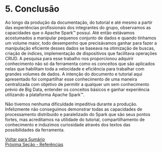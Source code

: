 # 5. Conclusão

Ao longo da produção da documentação, do tutorial e até mesmo a partir das experiências profissionais dos integrantes do grupo, observamos as capacidades que o Apache Spark™ possui.
Até então estávamos acostumados a manipular pequenos conjunto de dados e quando tínhamos um volume maior, todo desempenho que precisávamos ganhar para fazer a manipulação eficiente desses dados se baseava na otimização de buscas, criação de índices, implementação de dispositivos que facilitava operações CRUD.
A pesquisa para esse trabalho nos proporcionou adquirir conhecimento não só da ferramenta como os conceitos que são aplicados nelas que habilitam toda a velocidade e eficiência para trabalhar com grandes volumes de dados.
A intenção do documento e tutorial aqui apresentado foi compartilhar esse conhecimento de uma maneira centralizada com objetivo de permitir a qualquer um sem conhecimento prévio de Big Data, 
entender os conceitos básicos e ganhar experiência utilizando a plataforma Apache Spark™.


Não tivemos nenhuma dificuldade impeditiva durante a produção. Infelizmente não conseguimos demonstrar todas as capacidades de processamento distribuído e paralelizado do Spark que são seus pontos fortes, 
mas acreditamos na utilidade do tutorial, compartilhamento de conhecimento e induzimos curiosidade através dos textos das possibilidades da ferramenta.


[Voltar para Sumário](/README.md#sumário)  
[Próxima Seção - Referências](/seções/referências.md)